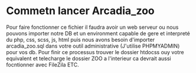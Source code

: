 # Commetn lancer Arcadia_zoo

Pour faire fonctionner ce fichier il faudra avoir un web serveur ou nous pouvons importer notre DB et un environment capable de gere et interpreté du php, css, scss, js, html puis nous avons besoin d'importer arcadia_zoo.sql dans votre outil administrative (J'utilise PHPMYADMIN) pour vos db. Pour finir ce processus trouver le dossier htdocss ouy votre equivalent et telecharge le dossier ZOO a l'interieur ca devrait aussi focntionner avec FileZila ETC. 
